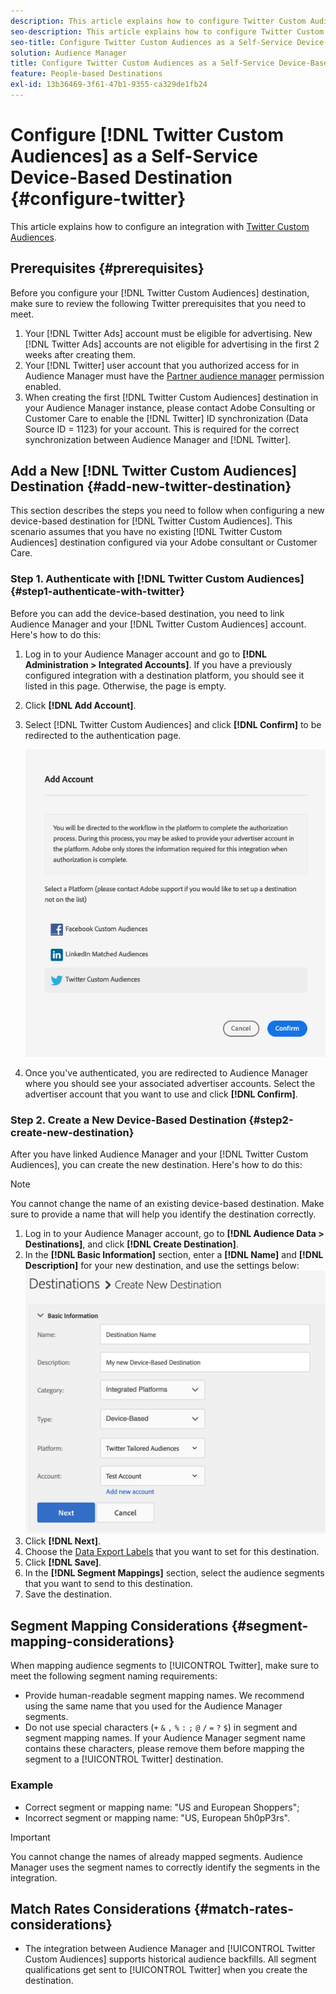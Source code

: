 ```yaml
---
description: This article explains how to configure Twitter Custom Audiences for both new and existing integrations.
seo-description: This article explains how to configure Twitter Custom Audiences for both new and existing integrations.
seo-title: Configure Twitter Custom Audiences as a Self-Service Device-Based Destination
solution: Audience Manager
title: Configure Twitter Custom Audiences as a Self-Service Device-Based Destination
feature: People-based Destinations
exl-id: 13b36469-3f61-47b1-9355-ca329de1fb24
---
```

# Configure [!DNL Twitter Custom Audiences] as a Self-Service Device-Based Destination {#configure-twitter}

This article explains how to configure an integration with [Twitter Custom Audiences](https://business.twitter.com/en/help/campaign-setup/campaign-targeting/custom-audiences.html).

## Prerequisites {#prerequisites}

Before you configure your [!DNL Twitter Custom Audiences] destination, make sure to review the following Twitter prerequisites that you need to meet.

1. Your [!DNL Twitter Ads] account must be eligible for advertising. New [!DNL Twitter Ads] accounts are not eligible for advertising in the first 2 weeks after creating them.
2. Your [!DNL Twitter] user account that you authorized access for in Audience Manager must have the [Partner audience manager](https://business.twitter.com/en/help/troubleshooting/multi-user-login-faq.html#accesslevels) permission enabled.
3. When creating the first [!DNL Twitter Custom Audiences] destination in your Audience Manager instance, please contact Adobe Consulting or Customer Care to enable the [!DNL Twitter] ID synchronization (Data Source ID = 1123) for your account. This is required for the correct synchronization between Audience Manager and [!DNL Twitter].

## Add a New [!DNL Twitter Custom Audiences] Destination {#add-new-twitter-destination}

This section describes the steps you need to follow when configuring a new device-based destination for [!DNL Twitter Custom Audiences]. This scenario assumes that you have no existing [!DNL Twitter Custom Audiences] destination configured via your Adobe consultant or Customer Care.

### Step 1. Authenticate with [!DNL Twitter Custom Audiences] {#step1-authenticate-with-twitter}

Before you can add the device-based destination, you need to link Audience Manager and your [!DNL Twitter Custom Audiences] account. Here's how to do this:

1. Log in to your Audience Manager account and go to **[!DNL Administration > Integrated Accounts]**. If you have a previously configured integration with a destination platform, you should see it listed in this page. Otherwise, the page is empty.
1. Click **[!DNL Add Account]**.
1. Select [!DNL Twitter Custom Audiences] and click **[!DNL Confirm]** to be redirected to the authentication page.
    
    ![integrated-platforms](assets/dbd-integrated-platforms.png)

1. Once you've authenticated, you are redirected to Audience Manager where you should see your associated advertiser accounts. Select the advertiser account that you want to use and click **[!DNL Confirm]**.  

### Step 2. Create a New Device-Based Destination {#step2-create-new-destination}

After you have linked Audience Manager and your [!DNL Twitter Custom Audiences], you can create the new destination. Here's how to do this:

>[!NOTE]
>
>You cannot change the name of an existing device-based destination. Make sure to provide a name that will help you identify the destination correctly.

1. Log in to your Audience Manager account, go to **[!DNL Audience Data > Destinations]**, and click **[!DNL Create Destination]**.
1. In the **[!DNL Basic Information]** section, enter a **[!DNL Name]** and **[!DNL Description]** for your new destination, and use the settings below: ![setup](assets/dbd-new-basic.png)
1. Click **[!DNL Next]**.
1. Choose the [Data Export Labels](/help/using/features/data-export-controls.md#controls-labels) that you want to set for this destination.
1. Click **[!DNL Save]**.
1. In the **[!DNL Segment Mappings]** section, select the audience segments that you want to send to this destination.
1. Save the destination.

## Segment Mapping Considerations {#segment-mapping-considerations}

When mapping audience segments to [!UICONTROL Twitter], make sure to meet the following segment naming requirements:

* Provide human-readable segment mapping names. We recommend using the same name that you used for the Audience Manager segments.
* Do not use special characters (`+` `&` `,` `%` `:` `;` `@` `/` `=` `?` `$`) in segment and segment mapping names. If your Audience Manager segment name contains these characters, please remove them before mapping the segment to a [!UICONTROL Twitter] destination.

### Example

* Correct segment or mapping name: "US and European Shoppers";
* Incorrect segment or mapping name: "US, European 5h0pP3rs".

>[!IMPORTANT]
>
>You cannot change the names of already mapped segments. Audience Manager uses the segment names to correctly identify the segments in the integration.

## Match Rates Considerations {#match-rates-considerations}

* The integration between Audience Manager and [!UICONTROL Twitter Custom Audiences] supports historical audience backfills. All segment qualifications get sent to [!UICONTROL Twitter] when you create the destination.

